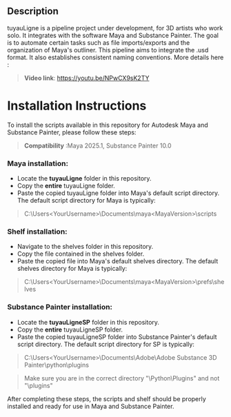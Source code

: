 ## Description

tuyauLigne is a pipeline project under development, for 3D artists who work solo. It integrates with the software Maya
and Substance
Painter. The goal is to automate certain tasks such as file imports/exports and the organization of Maya's outliner.
This pipeline aims to integrate the .usd format. It also establishes consistent naming conventions. More details here :
> **Video link**: https://youtu.be/NPwCX9sK2TY

# Installation Instructions

To install the scripts available in this repository for Autodesk Maya and Substance Painter, please follow these steps:
> **Compatibility** :Maya 2025.1, Substance Painter 10.0

### Maya installation:

- Locate the **tuyauLigne** folder in this repository.
- Copy the **entire** tuyauLigne folder.
- Paste the copied tuyauLigne folder into Maya's default script directory. The default script directory for Maya is
  typically:

> C:\Users\<YourUsername>\Documents\maya\<MayaVersion>\scripts

### Shelf installation:

- Navigate to the shelves folder in this repository.
- Copy the file contained in the shelves folder.
- Paste the copied file into Maya's default shelves directory. The default shelves directory for Maya is typically:

> C:\Users\<YourUsername>\Documents\maya\<MayaVersion>\prefs\shelves

### Substance Painter installation:

- Locate the **tuyauLigneSP** folder in this repository.
- Copy the **entire** tuyauLigneSP folder.
- Paste the copied tuyauLigneSP folder into Substance Painter's default script directory. The default script directory
  for SP is typically:

> C:\Users\<YourUsername>\Documents\Adobe\Adobe Substance 3D Painter\python\plugins

> Make sure you are in the correct directory "\Python\Plugins" and not "\plugins"

After completing these steps, the scripts and shelf should be properly installed and ready for use in Maya and Substance
Painter.
